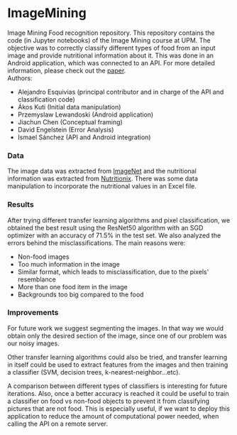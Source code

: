 # ImageMining
Image Mining Food recognition repository. This repository contains the code (in Jupyter notebooks) of the Image Mining course at UPM. The objective was to correctly classify different types of food from an input image and provide nutritional information about it. This was done in an Android application, which was connected to an API. For more detailed information, please check out the [paper](https://raw.githubusercontent.com/ESQ0001/ESQ0001.github.io/master/IM.pdf). \
Authors:
- Alejandro Esquivias (principal contributor and in charge of the API and classification code)
- Ákos Kuti (Initial data manipulation)
- Przemyslaw Lewandoski (Android application)
- Jiachun Chen (Conceptual framing)
- David Engelstein (Error Analysis)
- Ismael Sánchez (API and Android integration)

### Data

The image data was extracted from [ImageNet](https://www.image-net.org/) and  the nutritional information was extracted from [Nutritionix](https://www.nutritionix.com/). There was some data manipulation to incorporate the nutritional values in an Excel file.

### Results

After trying different transfer learning algorithms and pixel classification, we obtained the best result using the ResNet50 algorithm with an SGD optimizer with an accuracy of 71.5% in the test set. We also analyzed the errors behind the misclassifications. The main reasons were: 
- Non-food images
- Too much information in the image
- Similar format, which leads to misclassification, due to the pixels' resemblance
- More than one food item in the image
- Backgrounds too big compared to the food

### Improvements


For future work we suggest 
segmenting the images. In that way we would obtain only 
the desired section of the image, since one of our problem 
was our noisy images.  
 
Other transfer learning algorithms could also be  tried, and 
transfer  learning  in itself  could  be  used to  extract  features 
from  the  images  and  then  training  a  classifier  (SVM, 
decision trees, k-nearest-neighbor...etc).  
 
A  comparison  between  different  types  of  classifiers  is 
interesting for future iterations. Also, once a better 
accuracy  is  reached  it  could  be  useful  to  train  a  classifier 
on food vs non-food objects to prevent it from classifying 
pictures  that  are  not  food.  This  is  especially  useful,  if  we 
want  to  deploy  this  application  to  reduce  the  amount  of 
computational  power  needed,  when  calling  the  API  on  a 
remote server.


